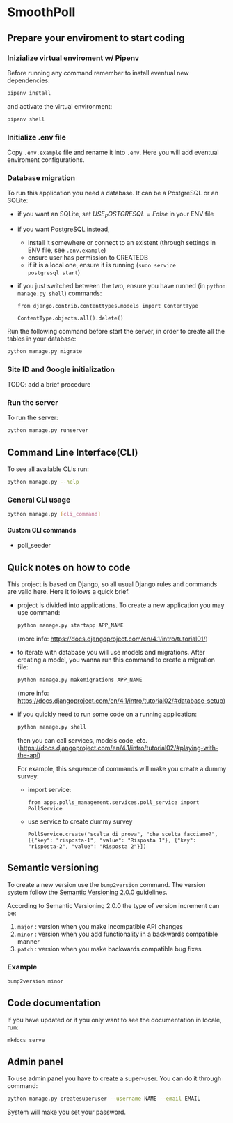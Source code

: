 # SmoothPoll

## Prepare your enviroment to start coding

### Inizialize virtual enviroment w/ Pipenv

Before running any command remember to install eventual new dependencies:
```bash
pipenv install  
```

and activate the virtual environment:

```bash
pipenv shell  
```

### Initialize .env file

Copy ```.env.example``` file and rename it into ```.env```. Here you will add eventual enviroment configurations.

### Database migration

To run this application you need a database. It can be a PostgreSQL or an SQLite:

- if you want an SQLite, set $USE_POSTGRESQL=False$ in your ENV file
- if you want PostgreSQL instead, 
  - install it somewhere or connect to an existent (through settings in ENV file, see ```.env.example```)
  - ensure user has permission to CREATEDB
  - if it is a local one, ensure it is running (<code>sudo service postgresql start</code>)
- if you just switched between the two, ensure you have runned (in ```python manage.py shell```) commands:

      from django.contrib.contenttypes.models import ContentType

      ContentType.objects.all().delete()


Run the following command before start the server, in order to create all the tables in your database:

```bash
python manage.py migrate  
```

### Site ID and Google initialization

TODO: add a brief procedure

### Run the server
To run the server:
```bash
python manage.py runserver  
```
## Command Line Interface(CLI)
To see all available CLIs run:
```bash
python manage.py --help 
```
### General CLI usage
```bash
python manage.py [cli_command]
```
#### Custom CLI commands
- poll_seeder
## Quick notes on how to code

This project is based on Django, so all usual Django rules and commands are valid here. Here it follows a quick brief.

-   project is divided into applications. To create a new application you may use command: 
    ```bash
    python manage.py startapp APP_NAME
    ```

    (more info: https://docs.djangoproject.com/en/4.1/intro/tutorial01/)

-   to iterate with database you will use models and migrations. After creating a model, you wanna run this command to create a migration file:

    ```bash
    python manage.py makemigrations APP_NAME
    ```

    (more info: https://docs.djangoproject.com/en/4.1/intro/tutorial02/#database-setup)

-   if you quickly need to run some code on a running application:

    ```bash
    python manage.py shell
    ```

    then you can call services, models code, etc.
    (https://docs.djangoproject.com/en/4.1/intro/tutorial02/#playing-with-the-api)

    For example, this sequence of commands will make you create a dummy survey:
    -   import service:
        ```
        from apps.polls_management.services.poll_service import PollService
        ```
    -   use service to create dummy survey
        ```
        PollService.create("scelta di prova", "che scelta facciamo?", [{"key": "risposta-1", "value": "Risposta 1"}, {"key": "risposta-2", "value": "Risposta 2"}])
        ```
## Semantic versioning
To create a new version use the `bump2version` command. The version system follow the [Semantic Versioning 2.0.0](https://semver.org/#semantic-versioning-200) guidelines.

According to Semantic Versioning 2.0.0 the type of version increment can be:
1. `major` : version when you make incompatible API changes
1. `minor` : version when you add functionality in a backwards compatible manner
1. `patch` : version when you make backwards compatible bug fixes

### Example
```bash
bump2version minor
```

## Code documentation
If you have updated or if you only want to see the documentation in locale, run:
```bash
mkdocs serve
```


## Admin panel

To use admin panel you have to create a super-user. You can do it through command:

```bash
python manage.py createsuperuser --username NAME --email EMAIL
```

System will make you set your password.

